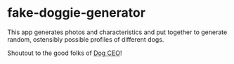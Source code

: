 # fake-doggie-generator

This app generates photos and characteristics and put together to generate random, ostensibly possible profiles of different dogs.

Shoutout to the good folks of [Dog CEO](https://dog.ceo/)!
